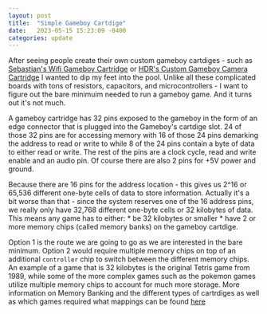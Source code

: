 ```yaml
---
layout: post
title:  "Simple Gameboy Cartdige"
date:   2023-05-15 15:23:09 -0400
categories: update
---
```

After seeing people create their own custom gameboy cartdiges - such as [Sebastian's Wifi Gameboy Cartridge](https://there.oughta.be/a/wifi-game-boy-cartridge) or [HDR's Custom Gameboy Camera Cartridge](https://github.com/HDR/Gameboy-Camera-Flashcart) I wanted to dip my feet into the pool. Unlike all these complicated boards with tons of resistors, capacitors, and microcontrollers - I want to figure out the bare minimuim needed to run a gameboy game. And it turns out it's not much.

A gameboy cartridge has 32 pins exposed to the gameboy in the form of an edge connector that is plugged into the Gameboy's cartdige slot. 24 of those 32 pins are for accessing memory with 16 of those 24 pins demarking the address to read or write to while 8 of the 24 pins contain a byte of data to either read or write. The rest of the pins are a clock cycle, read and write enable and an audio pin. Of course there are also 2 pins for +5V power and ground.

Because there are 16 pins for the address location - this gives us 2^16 or 65,536 different one-byte cells of data to store information. Actually it's a bit worse than that - since the system reserves one of the 16 address pins, we really only have 32,768 different one-byte cells or 32 kilobytes of data. This means any game has to either:
    * be 32 kilobytes or smaller
    * have 2 or more memory chips (called memory banks) on the gameboy cartdige.

Option 1 is the route we are going to go as we are interested in the bare minimum. Option 2 would require multiple memory chips on top of an additional `controller` chip to switch between the different memory chips. An example of a game that is 32 kilobytes is the original Tetris game from 1989, while some of the more complex games such as the pokemon games utilize multiple memory chips to account for much more storage. More information on Memory Banking and the different types of cartrdiges as well as which games required what mappings can be found [here](https://gbdev.gg8.se/wiki/articles/Memory_Bank_Controllers)